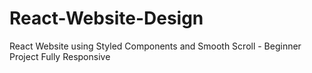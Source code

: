 # React-Website-Design
React Website using Styled Components and Smooth Scroll - Beginner Project Fully Responsive 
